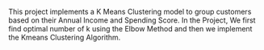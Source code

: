 This project implements a K Means Clustering model to group customers based on their Annual Income and Spending Score. In the Project, We first find optimal number of k using the Elbow Method and then we implement the Kmeans Clustering Algorithm.
